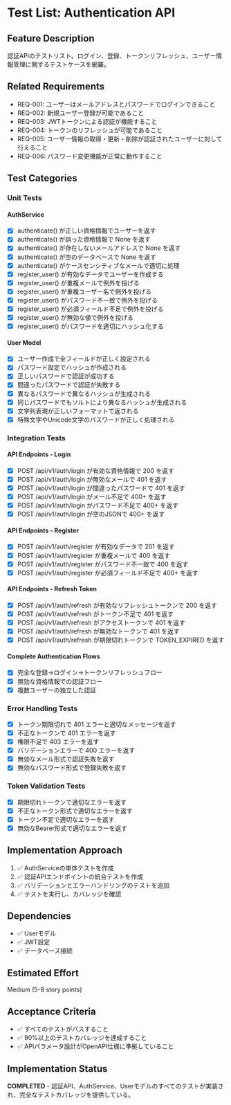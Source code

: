 # Test List: Authentication API

## Feature Description
認証APIのテストリスト。ログイン、登録、トークンリフレッシュ、ユーザー情報管理に関するテストケースを網羅。

## Related Requirements
- REQ-001: ユーザーはメールアドレスとパスワードでログインできること
- REQ-002: 新規ユーザー登録が可能であること
- REQ-003: JWTトークンによる認証が機能すること
- REQ-004: トークンのリフレッシュが可能であること
- REQ-005: ユーザー情報の取得・更新・削除が認証されたユーザーに対して行えること
- REQ-006: パスワード変更機能が正常に動作すること

## Test Categories

### Unit Tests

#### AuthService
- [x] authenticate() が正しい資格情報でユーザーを返す
- [x] authenticate() が誤った資格情報で None を返す
- [x] authenticate() が存在しないメールアドレスで None を返す
- [x] authenticate() が空のデータベースで None を返す
- [x] authenticate() がケースセンシティブなメールで適切に処理
- [x] register_user() が有効なデータでユーザーを作成する
- [x] register_user() が重複メールで例外を投げる
- [x] register_user() が重複ユーザー名で例外を投げる
- [x] register_user() がパスワード不一致で例外を投げる
- [x] register_user() が必須フィールド不足で例外を投げる
- [x] register_user() が無効な値で例外を投げる
- [x] register_user() がパスワードを適切にハッシュ化する

#### User Model
- [x] ユーザー作成で全フィールドが正しく設定される
- [x] パスワード設定でハッシュが作成される
- [x] 正しいパスワードで認証が成功する
- [x] 間違ったパスワードで認証が失敗する
- [x] 異なるパスワードで異なるハッシュが生成される
- [x] 同じパスワードでもソルトにより異なるハッシュが生成される
- [x] 文字列表現が正しいフォーマットで返される
- [x] 特殊文字やUnicode文字のパスワードが正しく処理される

### Integration Tests

#### API Endpoints - Login
- [x] POST /api/v1/auth/login が有効な資格情報で 200 を返す
- [x] POST /api/v1/auth/login が無効なメールで 401 を返す
- [x] POST /api/v1/auth/login が間違ったパスワードで 401 を返す
- [x] POST /api/v1/auth/login がメール不足で 400+ を返す
- [x] POST /api/v1/auth/login がパスワード不足で 400+ を返す
- [x] POST /api/v1/auth/login が空のJSONで 400+ を返す

#### API Endpoints - Register
- [x] POST /api/v1/auth/register が有効なデータで 201 を返す
- [x] POST /api/v1/auth/register が重複メールで 400 を返す
- [x] POST /api/v1/auth/register がパスワード不一致で 400 を返す
- [x] POST /api/v1/auth/register が必須フィールド不足で 400+ を返す

#### API Endpoints - Refresh Token
- [x] POST /api/v1/auth/refresh が有効なリフレッシュトークンで 200 を返す
- [x] POST /api/v1/auth/refresh がトークン不足で 401 を返す
- [x] POST /api/v1/auth/refresh がアクセストークンで 401 を返す
- [x] POST /api/v1/auth/refresh が無効なトークンで 401 を返す
- [x] POST /api/v1/auth/refresh が期限切れトークンで TOKEN_EXPIRED を返す

#### Complete Authentication Flows
- [x] 完全な登録→ログイン→トークンリフレッシュフロー
- [x] 無効な資格情報での認証フロー
- [x] 複数ユーザーの独立した認証

### Error Handling Tests

- [x] トークン期限切れで 401 エラーと適切なメッセージを返す
- [x] 不正なトークンで 401 エラーを返す
- [x] 権限不足で 403 エラーを返す
- [x] バリデーションエラーで 400 エラーを返す
- [x] 無効なメール形式で認証失敗を返す
- [x] 無効なパスワード形式で登録失敗を返す

### Token Validation Tests
- [x] 期限切れトークンで適切なエラーを返す
- [x] 不正なトークン形式で適切なエラーを返す
- [x] トークン不足で適切なエラーを返す
- [x] 無効なBearer形式で適切なエラーを返す

## Implementation Approach
1. ✅ AuthServiceの単体テストを作成
2. ✅ 認証APIエンドポイントの統合テストを作成
3. ✅ バリデーションとエラーハンドリングのテストを追加
4. ✅ テストを実行し、カバレッジを確認

## Dependencies
- ✅ Userモデル
- ✅ JWT設定
- ✅ データベース接続

## Estimated Effort
Medium (5-8 story points)

## Acceptance Criteria
- ✅ すべてのテストがパスすること
- ✅ 90%以上のテストカバレッジを達成すること
- ✅ APIパラメータ設計がOpenAPI仕様に準拠していること

## Implementation Status
**COMPLETED** - 認証API、AuthService、Userモデルのすべてのテストが実装され、完全なテストカバレッジを提供している。

